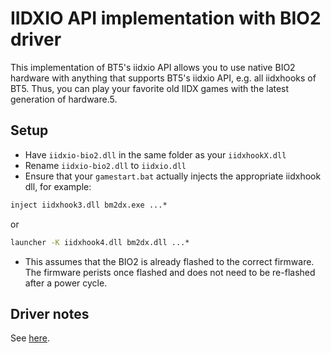 # IIDXIO API implementation with BIO2 driver
This implementation of BT5's iidxio API allows you to use native BIO2 hardware with anything that
supports BT5's iidxio API, e.g. all iidxhooks of BT5. Thus, you can play your favorite old IIDX
games with the latest generation of hardware.5.

## Setup
* Have `iidxio-bio2.dll` in the same folder as your `iidxhookX.dll`
* Rename `iidxio-bio2.dll` to `iidxio.dll`
* Ensure that your `gamestart.bat` actually injects the appropriate iidxhook dll, for example:
```bat
inject iidxhook3.dll bm2dx.exe ...*
```
or
```bat
launcher -K iidxhook4.dll bm2dx.dll ...*
```
* This assumes that the BIO2 is already flashed to the correct firmware. The firmware perists once
flashed and does not need to be re-flashed after a power cycle.

## Driver notes
See [here](iidxhook9.md#driver-notes).